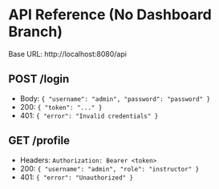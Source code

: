 # API Reference (No Dashboard Branch)

Base URL: http://localhost:8080/api

## POST /login
- Body: `{ "username": "admin", "password": "password" }`
- 200: `{ "token": "..." }`
- 401: `{ "error": "Invalid credentials" }`

## GET /profile
- Headers: `Authorization: Bearer <token>`
- 200: `{ "username": "admin", "role": "instructor" }`
- 401: `{ "error": "Unauthorized" }`
